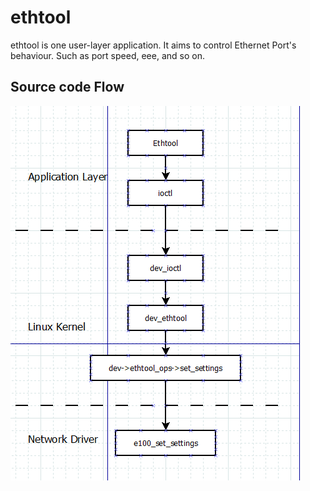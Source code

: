 # ethtool

ethtool is one user-layer application. It aims to control Ethernet Port's behaviour. Such as port speed, eee, and so on.

## Source code Flow
![code flow](./pic/ethtool_code.png)
